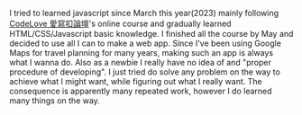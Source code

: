 I tried to learned javascript since March this year(2023) mainly following [CodeLove 愛寫扣論壇](https://codelove.tw/)'s online course and gradually learned HTML/CSS/Javascript basic knowledge.
I finished all the course by May and decided to use all I can to make a web app.
Since I've been using Google Maps for travel planning for many years, making such an app is always what I wanna do.
Also as a newbie I really have no idea of and "proper procedure of developing". I just tried do solve any problem on the way to achieve what I might want, while figuring out what I really want.
The consequence is apparently many repeated work, however I do learned many things on the way.
